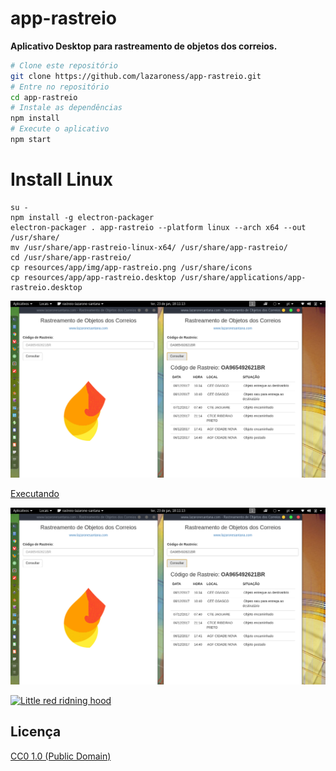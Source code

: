 # app-rastreio

**Aplicativo Desktop para rastreamento de objetos dos correios.**

```bash
# Clone este repositório
git clone https://github.com/lazaroness/app-rastreio.git
# Entre no repositório
cd app-rastreio
# Instale as dependências
npm install
# Execute o aplicativo
npm start
```

# Install Linux

```
su -
npm install -g electron-packager
electron-packager . app-rastreio --platform linux --arch x64 --out /usr/share/
mv /usr/share/app-rastreio-linux-x64/ /usr/share/app-rastreio/
cd /usr/share/app-rastreio/
cp resources/app/img/app-rastreio.png /usr/share/icons
cp resources/app/app-rastreio.desktop /usr/share/applications/app-rastreio.desktop
```

![Inicial](./img/app-linux.png)

[Executando](./video/app.mp4)

[![Executando a aplicação](./img/app-linux.png)](./video/app.mp4)

[![Little red ridning hood](http://i.imgur.com/7YTMFQp.png)](https://vimeo.com/3514904 "Little red riding hood - Click to Watch!")
<!--![Inicial](./img/app-win.png)-->

## Licença

[CC0 1.0 (Public Domain)](LICENSE.md)
